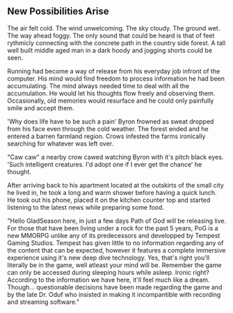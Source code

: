 ## New Possibilities Arise

The air felt cold. The wind unwelcoming. The sky cloudy. The ground wet. The way ahead foggy. The only sound that could be heard is that of feet rythmicly connecting with the concrete path in the country side forest. A tall well built middle aged man in a dark hoody and jogging shorts could be seen.

Running had become a way of release from his everyday job infront of the computer. His mind would find freedom to process information he had been accumulating. The mind always needed time to deal with all the accumulation. He would let his thoughts flow freely and observing them. Occasionally, old memories would resurface and he could only painfully smile and accept them.

'Why does life have to be such a pain' Byron frowned as sweat dropped from his face even through the cold weather. The forest ended and he entered a barren farmland region. Crows infested the farms ironically searching for whatever was left over.

"Caw caw" a nearby crow cawed watching Byron with it's pitch black eyes. 'Such intelligent creatures. I'd adopt one if I ever get the chance' he thought.

After arriving back to his apartment located at the outskirts of the small city he lived in, he took a long and warm shower before having a quick lunch. He took out his phone, placed it on the kitchen counter top and started listening to the latest news while preparing some food.

"Hello GladSeason here, in just a few days Path of God will be releasing live. For those that have been living under a rock for the past 5 years, PoG is a new MMORPG unlike any of its predecessors and developped by Tempest Gaming Studios. Tempest has given little to no information regarding any of the content that can be expected, however it features a complete immersive experience using it's new deep dive technology. Yes, that's right you'll literally be in the game, well atleast your mind will be. Remember the game can only be accessed during sleeping hours while asleep. Ironic right? According to the information we have here, it'll feel much like a dream. Though... questionable decisions have been made regarding the game and by the late Dr. Oduf who insisted in making it incompantible with recording and streaming software."




